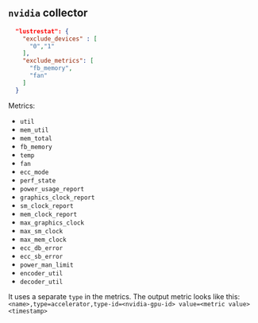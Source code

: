 
## `nvidia` collector

```json
  "lustrestat": {
    "exclude_devices" : [
      "0","1"
    ],
    "exclude_metrics": [
      "fb_memory",
      "fan"
    ]
  }
```

Metrics:
* `util`
* `mem_util`
* `mem_total`
* `fb_memory`
* `temp`
* `fan`
* `ecc_mode`
* `perf_state`
* `power_usage_report`
* `graphics_clock_report`
* `sm_clock_report`
* `mem_clock_report`
* `max_graphics_clock`
* `max_sm_clock`
* `max_mem_clock`
* `ecc_db_error`
* `ecc_sb_error`
* `power_man_limit`
* `encoder_util`
* `decoder_util`

It uses a separate `type` in the metrics. The output metric looks like this:
`<name>,type=accelerator,type-id=<nvidia-gpu-id> value=<metric value> <timestamp>`

